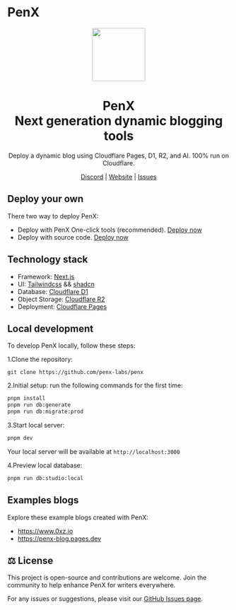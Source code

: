 # PenX

<div align="center">

<a href="https://www.penx.io" alt="PenX Logo">
    <img src="https://www.penx.io/images/logo-512.png" height="120"/></a>

<h1 style="border-bottom: none">
    <b>PenX</b><br />
    Next generation dynamic blogging tools
    <br>
</h1>

Deploy a dynamic blog using Cloudflare Pages, D1, R2, and AI. 100% run on Cloudflare.

[Discord](https://discord.gg/nyVpH9njDu) | [Website](https://www.penx.io) | [Issues](https://github.com/penx-lab/penx/issues)

</div>


## Deploy your own

There two way to deploy PenX:
- Deploy with PenX One-click tools (recommended). [Deploy now ](https://penx.io/self-hosted)
- Deploy with source code. [Deploy now ](https://www.0xz.io/posts/f39ff8fe-3db8-4dd9-90d3-352c289546c5)

## Technology stack

- Framework: [Next.js](https://nextjs.org/)
- UI: [Tailwindcss](https://tailwindcss.com/) && [shadcn](https://ui.shadcn.com/)
- Database: [Cloudflare D1](https://developers.cloudflare.com/d1/)
- Object Storage: [Cloudflare R2](https://www.cloudflare.com/pt-br/developer-platform/products/r2/)
- Deployment: [Cloudflare Pages](https://pages.cloudflare.com/)

## Local development

To develop PenX locally, follow these steps:

1.Clone the repository:

```
git clone https://github.com/penx-labs/penx
```

2.Initial setup: run the following commands for the first time:

```bash
pnpm install
pnpm run db:generate
pnpm run db:migrate:prod
```

3.Start local server:

```bash
pnpm dev
```

Your local server will be available at `http://localhost:3000`

4.Preview local database:

```bash
pnpm run db:studio:local
```

## Examples blogs

Explore these example blogs created with PenX:

- https://www.0xz.io
- https://penx-blog.pages.dev

## ⚖️ License

This project is open-source and contributions are welcome. Join the community to help enhance PenX for writers everywhere.

For any issues or suggestions, please visit our [GitHub Issues page](https://github.com/penx-labs/penx/issues).